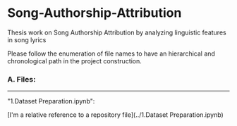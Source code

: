 # Song-Authorship-Attribution
Thesis work on Song Authorship Attribution by analyzing linguistic features in song lyrics

Please follow the enumeration of file names to have an hierarchical and chronological path in the project construction. 

### A. Files:
-------

"1.Dataset Preparation.ipynb": 

[I'm a relative reference to a repository file](../1.Dataset Preparation.ipynb)
